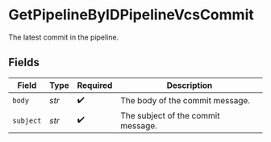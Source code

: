 # GetPipelineByIDPipelineVcsCommit

The latest commit in the pipeline.


## Fields

| Field                              | Type                               | Required                           | Description                        |
| ---------------------------------- | ---------------------------------- | ---------------------------------- | ---------------------------------- |
| `body`                             | *str*                              | :heavy_check_mark:                 | The body of the commit message.    |
| `subject`                          | *str*                              | :heavy_check_mark:                 | The subject of the commit message. |